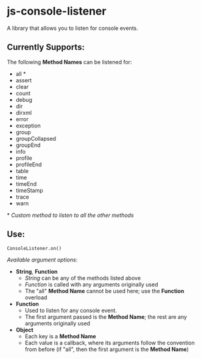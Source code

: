 js-console-listener
===================

A library that allows you to listen for console events.

Currently Supports:
-------------------

The following **Method Names** can be listened for:

 - all \*
 - assert
 - clear
 - count
 - debug
 - dir
 - dirxml
 - error
 - exception
 - group
 - groupCollapsed
 - groupEnd
 - info
 - profile
 - profileEnd
 - table
 - time
 - timeEnd
 - timeStamp
 - trace
 - warn

\* *Custom method to listen to all the other methods*

Use:
----

<code>ConsoleListener.on()</code>

*Available argument options*:

- **String**, **Function**
    - *String* can be any of the methods listed above
    - *Function* is called with any arguments originally used
    - The "all" **Method Name** cannot be used here; use the **Function** overload
- **Function**
	- Used to listen for any console event.
    - The first argument passed is the **Method Name**; the rest are any arguments originally used
- **Object**
    - Each key is a **Method Name**
    - Each value is a callback, where its arguments follow the convention from before (if "all", then the first argument is the **Method Name**)
